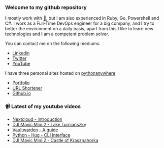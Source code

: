 ### Welcome to my github repository

I mostly work with [:snake:](https://www.python.org/), but I am also experienced in Ruby, Go, Powershell and C#. I work as a Full-Time DevOps engineer for a big company, and I try to better the environment on a daily basis, apart from this I like to learn new technologies and I am a competent problem solver.

You can contact me on the following mediums.
- [Linkedin](https://www.linkedin.com/in/r3ap3rpy)
- [Twitter](https://twitter.com/r3ap3rpy)
- [YouTube](https://www.youtube.com/channel/UC1qkMXH8d2I9DDAtBSeEHqg)

I have three personal sites hosted on [pythonanywhere](https://www.pythonanywhere.com/)
- [Portfolio](http://r3ap3rpy.pythonanywhere.com/)
- [URL Shortener](http://shortenpy.pythonanywhere.com/)
- [Github.io](https://r3ap3rpy.github.io/)

### :video_camera: Latest of my youtube videos
<!-- YOUTUBE:START -->
- [Nextcloud - Introduction](https://www.youtube.com/watch?v=QJKVTDCCK5k)
- [DJI Mavic Mini 2 - Lake Turnianszky](https://www.youtube.com/watch?v=dhs-s2Mrp8Y)
- [Vaultwarden - A guide](https://www.youtube.com/watch?v=PYgIpzG_qv4)
- [Python - Hug - CLI Interface](https://www.youtube.com/watch?v=-VvCRSNHmVY)
- [DJI Mavic Mini 2 - Castle of Krasznahorka](https://www.youtube.com/watch?v=hP8y9Ogtbik)
<!-- YOUTUBE:END -->

